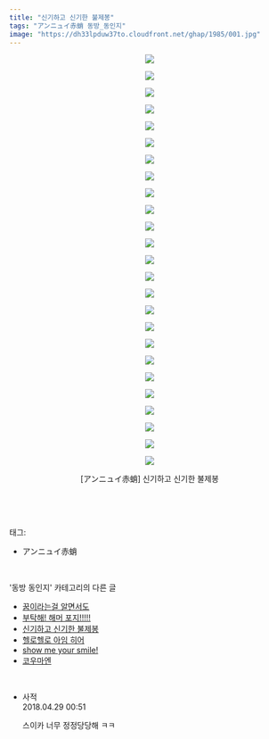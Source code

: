 ```yaml
---
title: "신기하고 신기한 불제봉"
tags: "アンニュイ赤蛸 동방_동인지"
image: "https://dh33lpduw37to.cloudfront.net/ghap/1985/001.jpg"
---
```

<div class="article">
<p style="text-align: center; clear: none; float: none;"><img src="{{ site.imgserver2 }}/ghap/1985/001.jpg"/></p>
<p style="text-align: center; clear: none; float: none;"><img src="{{ site.imgserver2 }}/ghap/1985/002.jpg"/></p>
<p style="text-align: center; clear: none; float: none;"><img src="{{ site.imgserver2 }}/ghap/1985/003.jpg"/></p>
<p style="text-align: center; clear: none; float: none;"><img src="{{ site.imgserver2 }}/ghap/1985/004.jpg"/></p>
<p style="text-align: center; clear: none; float: none;"><img src="{{ site.imgserver2 }}/ghap/1985/005.jpg"/></p>
<p style="text-align: center; clear: none; float: none;"><img src="{{ site.imgserver2 }}/ghap/1985/006.jpg"/></p>
<p style="text-align: center; clear: none; float: none;"><img src="{{ site.imgserver2 }}/ghap/1985/007.jpg"/></p>
<p style="text-align: center; clear: none; float: none;"><img src="{{ site.imgserver2 }}/ghap/1985/008.jpg"/></p>
<p style="text-align: center; clear: none; float: none;"><img src="{{ site.imgserver2 }}/ghap/1985/009.jpg"/></p>
<p style="text-align: center; clear: none; float: none;"><img src="{{ site.imgserver2 }}/ghap/1985/010.jpg"/></p>
<p style="text-align: center; clear: none; float: none;"><img src="{{ site.imgserver2 }}/ghap/1985/011.jpg"/></p>
<p style="text-align: center; clear: none; float: none;"><img src="{{ site.imgserver2 }}/ghap/1985/012.jpg"/></p>
<p style="text-align: center; clear: none; float: none;"><img src="{{ site.imgserver2 }}/ghap/1985/013.jpg"/></p>
<p style="text-align: center; clear: none; float: none;"><img src="{{ site.imgserver2 }}/ghap/1985/014.jpg"/></p>
<p style="text-align: center; clear: none; float: none;"><img src="{{ site.imgserver2 }}/ghap/1985/015.jpg"/></p>
<p style="text-align: center; clear: none; float: none;"><img src="{{ site.imgserver2 }}/ghap/1985/016.jpg"/></p>
<p style="text-align: center; clear: none; float: none;"><img src="{{ site.imgserver2 }}/ghap/1985/017.jpg"/></p>
<p style="text-align: center; clear: none; float: none;"><img src="{{ site.imgserver2 }}/ghap/1985/018.jpg"/></p>
<p style="text-align: center; clear: none; float: none;"><img src="{{ site.imgserver2 }}/ghap/1985/019.jpg"/></p>
<p style="text-align: center; clear: none; float: none;"><img src="{{ site.imgserver2 }}/ghap/1985/020.jpg"/></p>
<p style="text-align: center; clear: none; float: none;"><img src="{{ site.imgserver2 }}/ghap/1985/021.jpg"/></p>
<p style="text-align: center; clear: none; float: none;"><img src="{{ site.imgserver2 }}/ghap/1985/022.jpg"/></p>
<p style="text-align: center; clear: none; float: none;"><img src="{{ site.imgserver2 }}/ghap/1985/023.jpg"/></p>
<p style="text-align: center; clear: none; float: none;"><img src="{{ site.imgserver2 }}/ghap/1985/024.jpg"/></p>
<p style="text-align: center; clear: none; float: none;"><img src="{{ site.imgserver2 }}/ghap/1985/025.jpg"/></p>
<p style="text-align: center; clear: none; float: none;">[アンニュイ赤蛸] 신기하고 신기한 불제봉</p>
<p><br/></p>
</div><br/>
<div class="tagTrail">
<p>태그: </p>
<ul>
<li>アンニュイ赤蛸</li>
</ul>
</div><br/>
<div class="another">
<p>'동방 동인지' 카테고리의 다른 글</p>
<ul>
<li><a href="/ghap_1987">꿈이라는걸 알면서도</a></li>
<li><a href="/ghap_1986">부탁해! 해머 포지!!!!!</a></li>
<li><a href="/ghap_1985">신기하고 신기한 불제봉</a></li>
<li><a href="/ghap_1983">헬로헬로 아임 히어</a></li>
<li><a href="/ghap_1982">show me your smile!</a></li>
<li><a href="/ghap_1981">코우마엔</a></li>
</ul>
</div><br/>
<div class="cb_module cb_fluid">
<div class="cb_wrt cb_profile">
<div class="comment">
<ul>
<li class="cb_thumb_off" id="comment15246790">
<div class="cb_comment_area">
<div class="cb_info_area">
<div class="cb_section">
<span class="cb_nick_name">사적</span>
</div>
<div class="cb_section">
<span class="cb_date">2018.04.29 00:51 </span>
</div>
</div>
<div class="cb_dsc_comment">
<p class="cb_dsc">
											스이카 너무 정정당당해 ㅋㅋ
										</p>
</div>
</div></li>
</ul>
</div>
</div><!-- commentList close -->
</div><br/>
